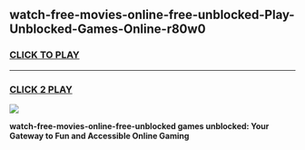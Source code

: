 
## watch-free-movies-online-free-unblocked-Play-Unblocked-Games-Online-r80w0
<h3>
<a href="https://premium76.site?title=watch-free-movies-online-free-unblocked&ref=25A">CLICK TO PLAY</a></h3>
<hr>

<h3>
<a href="https://premium76.site?title=watch-free-movies-online-free-unblocked&ref=25A">CLICK 2 PLAY</a>
  
</h3>

<a href="https://premium76.site?title=watch-free-movies-online-free-unblocked&ref=25A"><img src="https://clearcache.store/games.png"></a>


**watch-free-movies-online-free-unblocked games unblocked: Your Gateway to Fun and Accessible Online Gaming**

